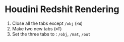 # Houdini Redshit Rendering

1. Close all the tabs except `/obj` (`⌘W`)
2. Make two new tabs (`⌘T`)
3. Set the three tabs to : `/obj`, `/mat`, `/out`
